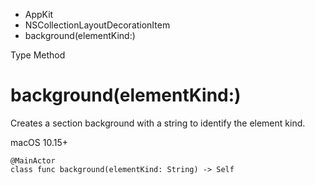 

- AppKit
- NSCollectionLayoutDecorationItem
-  background(elementKind:) 

Type Method

# background(elementKind:)

Creates a section background with a string to identify the element kind.

macOS 10.15+

``` source
@MainActor
class func background(elementKind: String) -> Self
```

